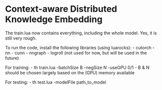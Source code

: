 # Context-aware Distributed Knowledge Embedding

The train.lua now contains everything, including the whole model. Yes, it is still very rough.

To run the code, install the following libraries (using luarocks):
    - cutorch
    - nn
    - cunn
    - nngraph
    - logroll (not used for now, but will be used in the future)

For training:
	- th train.lua -batchSize B -negSize N -useGPU 0/1 
	- B & N should be chosen largely based on the (GPU) memory available

For testing:
	- th test.lua -modelFile path_to_model 